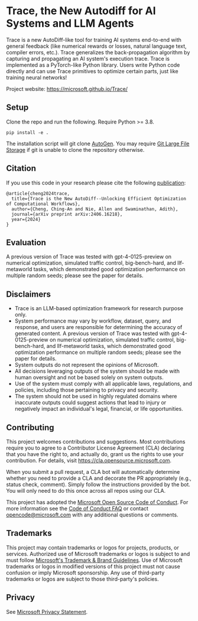 # Trace, the New Autodiff for AI Systems and LLM Agents


Trace is a new AutoDiff-like tool for training AI systems end-to-end with general feedback (like numerical rewards or losses, natural language text, compiler errors, etc.). Trace generalizes the back-propagation algorithm by capturing and propagating an AI system's execution trace. Trace is implemented as a PyTorch-like Python library. Users write Python code directly and can use Trace primitives to optimize certain parts, just like training neural networks!

Project website: https://microsoft.github.io/Trace/



## Setup

Clone the repo and run the following. Require Python >= 3.8.

    pip install -e .

The installation script will git clone [AutoGen](https://github.com/microsoft/autogen). You may require [Git Large File Storage](https://git-lfs.com/) if git is unable to clone the repository otherwise.

## Citation
If you use this code in your research please cite the following [publication](https://arxiv.org/abs/2406.16218):
```
@article{cheng2024trace,
  title={Trace is the New AutoDiff--Unlocking Efficient Optimization of Computational Workflows},
  author={Cheng, Ching-An and Nie, Allen and Swaminathan, Adith},
  journal={arXiv preprint arXiv:2406.16218},
  year={2024}
}
```

## Evaluation
A previous version of Trace was tested with gpt-4-0125-preview on numerical optimization, simulated traffic control, big-bench-hard, and llf-metaworld tasks, which demonstrated good optimization performance on multiple random seeds; please see the paper for details.

## Disclaimers
- Trace is an LLM-based optimization framework for research purpose only.
- System performance may vary by workflow, dataset, query, and response, and users are responsible for determining the accuracy of generated content. A previous version of Trace was tested with gpt-4-0125-preview on numerical optimization, simulated traffic control, big-bench-hard, and llf-metaworld tasks, which demonstrated good optimization performance on multiple random seeds; please see the paper for details.
- System outputs do not represent the opinions of Microsoft.
- All decisions leveraging outputs of the system should be made with human oversight and not be based solely on system outputs.
- Use of the system must comply with all applicable laws, regulations, and policies, including those pertaining to privacy and security.
- The system should not be used in highly regulated domains where inaccurate outputs could suggest actions that lead to injury or negatively impact an individual's legal, financial, or life opportunities.


## Contributing

This project welcomes contributions and suggestions.  Most contributions require you to agree to a
Contributor License Agreement (CLA) declaring that you have the right to, and actually do, grant us
the rights to use your contribution. For details, visit https://cla.opensource.microsoft.com.

When you submit a pull request, a CLA bot will automatically determine whether you need to provide
a CLA and decorate the PR appropriately (e.g., status check, comment). Simply follow the instructions
provided by the bot. You will only need to do this once across all repos using our CLA.

This project has adopted the [Microsoft Open Source Code of Conduct](https://opensource.microsoft.com/codeofconduct/).
For more information see the [Code of Conduct FAQ](https://opensource.microsoft.com/codeofconduct/faq/) or
contact [opencode@microsoft.com](mailto:opencode@microsoft.com) with any additional questions or comments.

## Trademarks

This project may contain trademarks or logos for projects, products, or services. Authorized use of Microsoft
trademarks or logos is subject to and must follow
[Microsoft's Trademark & Brand Guidelines](https://www.microsoft.com/en-us/legal/intellectualproperty/trademarks/usage/general).
Use of Microsoft trademarks or logos in modified versions of this project must not cause confusion or imply Microsoft sponsorship.
Any use of third-party trademarks or logos are subject to those third-party's policies.


## Privacy

See [Microsoft Privacy Statement](https://privacy.microsoft.com/en-us/privacystatement).
